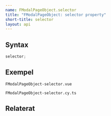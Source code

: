 ```yaml
---
name: FModalPageObject.selector
title: "FModalPageObject: selector property"
short-title: selector
layout: api
---
```


## Syntax

```ts nocompile nolint
selector;
```

## Exempel

```import static
FModalPageObject-selector.vue
```

```import
FModalPageObject-selector.cy.ts
```

## Relaterat
